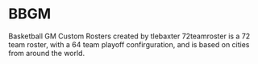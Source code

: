 # BBGM
Basketball GM Custom Rosters created by tlebaxter
72teamroster is a 72 team roster, with a 64 team playoff confirguration, and is based on cities from around the world.
